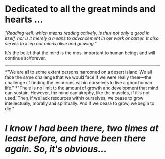 # Dedicated to all the great minds and hearts ...

*"Reading well, which means reading actively, is thus not only a good in itself, nor is it merely a means to advancement in our work or career. It also serves to keep our minds alive and growing."*

It's the belief that the mind is the most important to human beings and will continue so/forever.

***************************************
*"We are all to some extent persons marooned on a desert island. We all face the same challenge that we would face if we were really there—the challenge of finding the resources within ourselves to live a good human life."
*"There is no limit to the amount of growth and development that mind can sustain. However, the mind can atrophy, like the muscles, if it is not used. Then, if we lack resources within ourselves, we cease to grow intellectually, morally and spiritually. And if we cease to grow, we begin to die."
# *I know I had been there, two times at least before, and have been there again. So, it's obvious...*
